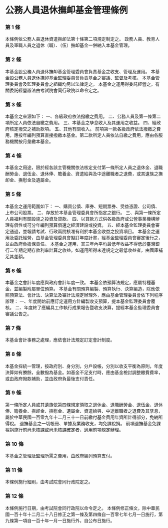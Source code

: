 # 公務人員退休撫卹基金管理條例

### 第 1 條

本條例依公務人員退休資遣撫卹法第十條第二項規定制定之。
政務人員、教育人員及軍職人員之退休（職）、（伍）撫卹基金一併納入本基金管理。

### 第 2 條

本基金設公務人員退休撫卹基金管理委員會負責基金之收支、管理及運用。
本基金設公務人員退休撫卹基金監理委員會負責基金之審議、監督及考核。
本基金管理委員會及監理委員會之組織均另以法律定之。
本基金之運用得委託經營之。有關委託經營辦法由考試院會同行政院以命令定之。

### 第 3 條

本基金之來源如下：
一、各級政府依法撥繳之費用。
二、公務人員及第一條第二項所定人員依法自繳之費用。
三、本基金之孳息收入及其運用之收益。
四、經政府核定撥交之補助款項。
五、其他有關收入。
前項第一款各級政府依法撥繳之費用，應按年編列預算直接撥繳本基金。第二款所定人員依法自繳之費用，應由各服務機關按月彙繳本基金。

### 第 4 條

本基金之用途，限於經各該主管機關依法核定支付第一條所定人員之退休金、退職酬勞金、退伍金、退休俸、贍養金、資遣給與及中途離職者之退費，或其遺族之撫卹金、撫慰金及遺屬金。

### 第 5 條

本基金之運用範圍如下：
一、購買公債、庫券、短期票券、受益憑證、公司債、上市公司股票。
二、存放於本基金管理委員會所指定之銀行。
三、與第一條所定人員福利有關設施之投資及貸款。
四、以貸款方式供各級政府或公營事業機構辦理有償性或可分年編列預算償還之經濟建設或投資。
五、經本基金監理委員會審定通過，並報請考試、行政兩院核准有利於本基金收益之投資項目。
本基金之運用及委託經營，由基金管理委員會擬訂年度計畫，經基金監理委員會審定後行之，並由政府負擔保責任。
本基金之運用，其三年內平均最低年收益不得低於臺灣銀行二年期定期存款利率計算之收益。如運用所得未達規定之最低收益者，由國庫補足其差額。

### 第 6 條

本基金之會計年度應與政府會計年度一致。
本基金依預算法規定，應屬特種基金，並編製附屬單位預算。
本基金有關預算編製、預算執行、決算編造，除應依照預算法、會計法、決算法及審計法規定辦理外，應由基金管理委員會依下列程序辦理：
一、年度開始前應訂定運用方針編製收支預算，提本基金監理委員會覆核。
二、年度終了應編具工作執行成果報告暨收支決算，提經本基金監理委員會審議公告之。

### 第 7 條

本基金會計事務之處理，應依會計法規定訂定會計制度。

### 第 8 條

本基金採統一管理，按政府別、身分別，分戶設帳，分別以收支平衡為原則，年度決算如有賸餘，全數撥為基金。如基金不足支付時，應由基金檢討調整繳費費率，或由政府撥款補助，並由政府負最後支付責任。

### 第 9 條

第一條所定人員或其遺族依第四條規定領取之退休金、退職酬勞金、退伍金、退休俸、贍養金、撫卹金、撫慰金、遺屬金、資遣給與、中途離職者之退費及其孳息，屬於中華民國一百零九年十二月三十一日前繳付基金費用年資所計得部分，免納所得稅。
退撫基金之一切帳冊、單據及業務收支，均免課稅捐。
前項退撫基金免課稅捐施行前尚未核課或尚未核課確定者，適用前項規定辦理。

### 第 10 條

本基金之管理及監理所需之費用，由政府編列預算支付。

### 第 11 條

本條例施行細則，由考試院會同行政院定之。

### 第 12 條

本條例施行日期，由考試院會同行政院以命令定之。
本條例修正條文，除中華民國一百十年十二月二十八日修正之第一條及第四條自一百零七年七月一日施行，第九條第一項自一百十年一月一日施行外，自公布日施行。
